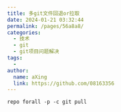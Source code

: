 ```yaml
---
title: 多git文件回退or拉取
date: 2024-01-21 03:32:44
permalink: /pages/56a8a8/
categories:
  - 技术
  - git
  - git项目问题解决
tags:
  - 
author: 
  name: aXing
  link: https://github.com/08163356
---
```

```
repo forall -p -c git pull
```

